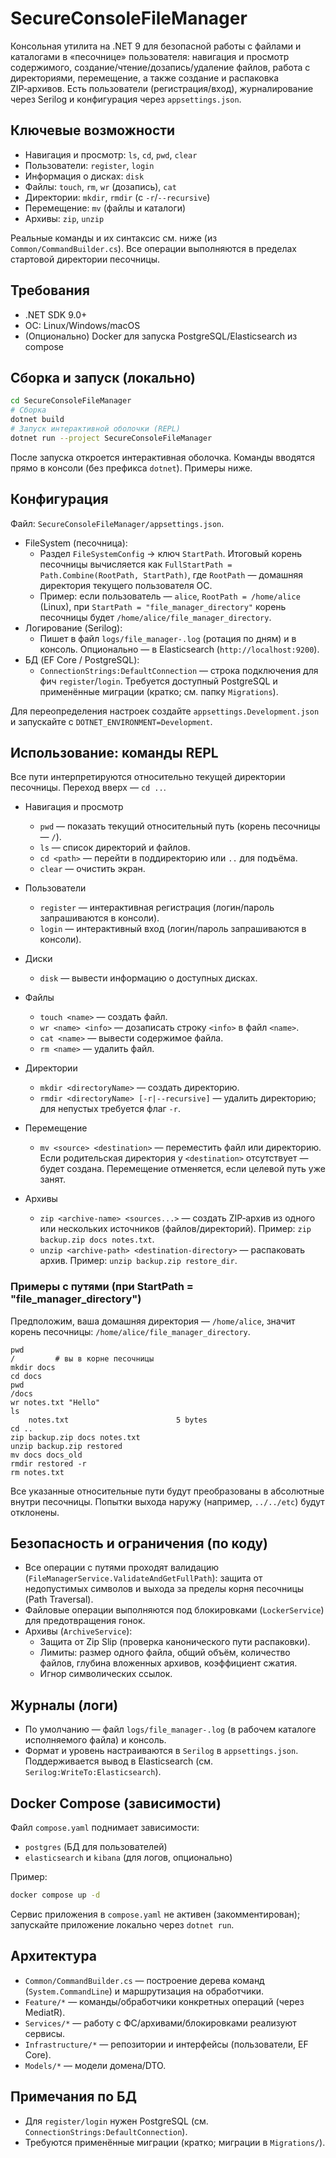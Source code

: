 # SecureConsoleFileManager

Консольная утилита на .NET 9 для безопасной работы с файлами и каталогами в «песочнице» пользователя: навигация и просмотр содержимого, создание/чтение/дозапись/удаление файлов, работа с директориями, перемещение, а также создание и распаковка ZIP‑архивов. Есть пользователи (регистрация/вход), журналирование через Serilog и конфигурация через `appsettings.json`.

## Ключевые возможности
- Навигация и просмотр: `ls`, `cd`, `pwd`, `clear`
- Пользователи: `register`, `login`
- Информация о дисках: `disk`
- Файлы: `touch`, `rm`, `wr` (дозапись), `cat`
- Директории: `mkdir`, `rmdir` (с `-r`/`--recursive`)
- Перемещение: `mv` (файлы и каталоги)
- Архивы: `zip`, `unzip`

Реальные команды и их синтаксис см. ниже (из `Common/CommandBuilder.cs`). Все операции выполняются в пределах стартовой директории песочницы.

## Требования
- .NET SDK 9.0+
- ОС: Linux/Windows/macOS
- (Опционально) Docker для запуска PostgreSQL/Elasticsearch из compose

## Сборка и запуск (локально)
```bash
cd SecureConsoleFileManager
# Сборка
dotnet build
# Запуск интерактивной оболочки (REPL)
dotnet run --project SecureConsoleFileManager
```
После запуска откроется интерактивная оболочка. Команды вводятся прямо в консоли (без префикса `dotnet`). Примеры ниже.

## Конфигурация
Файл: `SecureConsoleFileManager/appsettings.json`.
- FileSystem (песочница):
  - Раздел `FileSystemConfig` → ключ `StartPath`. Итоговый корень песочницы вычисляется как `FullStartPath = Path.Combine(RootPath, StartPath)`, где `RootPath` — домашняя директория текущего пользователя ОС.
  - Пример: если пользователь — `alice`, `RootPath = /home/alice` (Linux), при `StartPath = "file_manager_directory"` корень песочницы будет `/home/alice/file_manager_directory`.
- Логирование (Serilog):
  - Пишет в файл `logs/file_manager-.log` (ротация по дням) и в консоль. Опционально — в Elasticsearch (`http://localhost:9200`).
- БД (EF Core / PostgreSQL):
  - `ConnectionStrings:DefaultConnection` — строка подключения для фич `register`/`login`. Требуется доступный PostgreSQL и применённые миграции (кратко; см. папку `Migrations`).

Для переопределения настроек создайте `appsettings.Development.json` и запускайте с `DOTNET_ENVIRONMENT=Development`.

## Использование: команды REPL
Все пути интерпретируются относительно текущей директории песочницы. Переход вверх — `cd ..`.

- Навигация и просмотр
  - `pwd` — показать текущий относительный путь (корень песочницы — `/`).
  - `ls` — список директорий и файлов.
  - `cd <path>` — перейти в поддиректорию или `..` для подъёма.
  - `clear` — очистить экран.

- Пользователи
  - `register` — интерактивная регистрация (логин/пароль запрашиваются в консоли).
  - `login` — интерактивный вход (логин/пароль запрашиваются в консоли).

- Диски
  - `disk` — вывести информацию о доступных дисках.

- Файлы
  - `touch <name>` — создать файл.
  - `wr <name> <info>` — дозаписать строку `<info>` в файл `<name>`.
  - `cat <name>` — вывести содержимое файла.
  - `rm <name>` — удалить файл.

- Директории
  - `mkdir <directoryName>` — создать директорию.
  - `rmdir <directoryName> [-r|--recursive]` — удалить директорию; для непустых требуется флаг `-r`.

- Перемещение
  - `mv <source> <destination>` — переместить файл или директорию. Если родительская директория у `<destination>` отсутствует — будет создана. Перемещение отменяется, если целевой путь уже занят.

- Архивы
  - `zip <archive-name> <sources...>` — создать ZIP‑архив из одного или нескольких источников (файлов/директорий). Пример: `zip backup.zip docs notes.txt`.
  - `unzip <archive-path> <destination-directory>` — распаковать архив. Пример: `unzip backup.zip restore_dir`.

### Примеры с путями (при StartPath = "file_manager_directory")
Предположим, ваша домашняя директория — `/home/alice`, значит корень песочницы: `/home/alice/file_manager_directory`.
```text
pwd
/         # вы в корне песочницы
mkdir docs
cd docs
pwd
/docs
wr notes.txt "Hello"
ls
	notes.txt                        5 bytes
cd ..
zip backup.zip docs notes.txt
unzip backup.zip restored
mv docs docs_old
rmdir restored -r
rm notes.txt
```
Все указанные относительные пути будут преобразованы в абсолютные внутри песочницы. Попытки выхода наружу (например, `../../etc`) будут отклонены.

## Безопасность и ограничения (по коду)
- Все операции с путями проходят валидацию (`FileManagerService.ValidateAndGetFullPath`): защита от недопустимых символов и выхода за пределы корня песочницы (Path Traversal).
- Файловые операции выполняются под блокировками (`LockerService`) для предотвращения гонок.
- Архивы (`ArchiveService`):
  - Защита от Zip Slip (проверка канонического пути распаковки).
  - Лимиты: размер одного файла, общий объём, количество файлов, глубина вложенных архивов, коэффициент сжатия.
  - Игнор символических ссылок.

## Журналы (логи)
- По умолчанию — файл `logs/file_manager-.log` (в рабочем каталоге исполняемого файла) и консоль.
- Формат и уровень настраиваются в `Serilog` в `appsettings.json`. Поддерживается вывод в Elasticsearch (см. `Serilog:WriteTo:Elasticsearch`).

## Docker Compose (зависимости)
Файл `compose.yaml` поднимает зависимости:
- `postgres` (БД для пользователей)
- `elasticsearch` и `kibana` (для логов, опционально)

Пример:
```bash
docker compose up -d 
```
Сервис приложения в `compose.yaml` не активен (закомментирован); запускайте приложение локально через `dotnet run`.

## Архитектура
- `Common/CommandBuilder.cs` — построение дерева команд (`System.CommandLine`) и маршрутизация на обработчики.
- `Feature/*` — команды/обработчики конкретных операций (через MediatR).
- `Services/*` — работу с ФС/архивами/блокировками реализуют сервисы.
- `Infrastructure/*` — репозитории и интерфейсы (пользователи, EF Core).
- `Models/*` — модели домена/DTO.

## Примечания по БД
- Для `register/login` нужен PostgreSQL (см. `ConnectionStrings:DefaultConnection`).
- Требуются применённые миграции (кратко; миграции в `Migrations/`).
